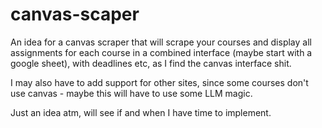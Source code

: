 # canvas-scaper
An idea for a canvas scraper that will scrape your courses and display all assignments for each course in a combined interface (maybe start with a google sheet), with deadlines etc, as I find the canvas interface shit.

I may also have to add support for other sites, since some courses don't use canvas - maybe this will have to use some LLM magic.

Just an idea atm, will see if and when I have time to implement.
